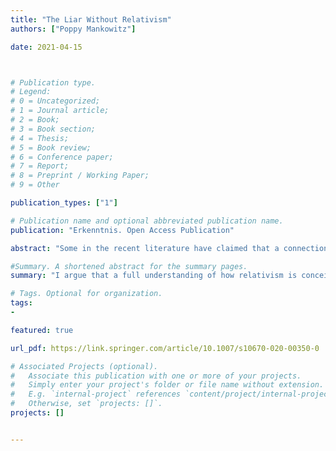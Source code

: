```yaml
---
title: "The Liar Without Relativism"
authors: ["Poppy Mankowitz"]

date: 2021-04-15



# Publication type.
# Legend:
# 0 = Uncategorized;
# 1 = Journal article;
# 2 = Book;
# 3 = Book section;
# 4 = Thesis;
# 5 = Book review;
# 6 = Conference paper;
# 7 = Report;
# 8 = Preprint / Working Paper;
# 9 = Other

publication_types: ["1"]

# Publication name and optional abbreviated publication name.
publication: "Erkenntnis. Open Access Publication"

abstract: "Some in the recent literature have claimed that a connection exists between the Liar paradox and semantic relativism: the view that the truth values of certain occurrences of sentences depend on the contexts at which they are assessed. Sagi (Erkenntnis 82(4):913–928, 2017) argues that contextualist accounts of the Liar paradox are committed to relativism, and Rudnicki and Łukowski (Synthese 1–20, 2019) propose a new account that they classify as relativist. I argue that a full understanding of how relativism is conceived within theories of natural language shows that neither of the purported connections can be maintained. There is no reason why a solution to the Liar paradox needs to accept relativism."

#Summary. A shortened abstract for the summary pages.
summary: "I argue that a full understanding of how relativism is conceived within theories of natural language shows that neither of the purported connections can be maintained. There is no reason why a solution to the Liar paradox needs to accept relativism."

# Tags. Optional for organization.
tags:
-

featured: true

url_pdf: https://link.springer.com/article/10.1007/s10670-020-00350-0

# Associated Projects (optional).
#   Associate this publication with one or more of your projects.
#   Simply enter your project's folder or file name without extension.
#   E.g. `internal-project` references `content/project/internal-project/index.md`.
#   Otherwise, set `projects: []`.
projects: []


---
```

